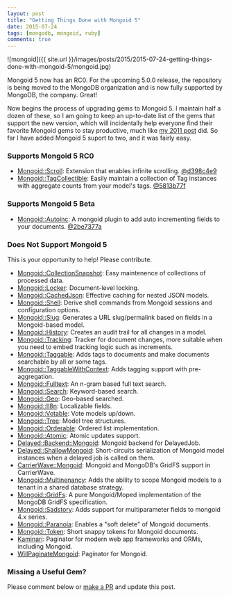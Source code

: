 ```yaml
---
layout: post
title: "Getting Things Done with Mongoid 5"
date: 2015-07-24
tags: [mongodb, mongoid, ruby]
comments: true
---
```

![mongoid]({{ site.url }}/images/posts/2015/2015-07-24-getting-things-done-with-mongoid-5/mongoid.jpg)

Mongoid 5 now has an RC0. For the upcoming 5.0.0 release, the repository is being moved to the MongoDB organization and is now fully supported by MongoDB, the company. Great!

Now begins the process of upgrading gems to Mongoid 5. I maintain half a dozen of these, so I am going to keep an up-to-date list of the gems that support the new version, which will incidentally help everyone find their favorite Mongoid gems to stay productive, much like [my 2011 post](/2011/05/27/ror-win-getting-things-done-with-mongodb-mongoid.html) did. So far I have added Mongoid 5 suport to two, and it was fairly easy.

### Supports Mongoid 5 RC0

- [Mongoid::Scroll](https://github.com/dblock/mongoid-scroll): Extension that enables infinite scrolling. [@d398c4e9](https://github.com/dblock/mongoid-scroll/commit/d398c4e9ce8279d4659dc26f18f3a77ef38decdb)
- [Mongoid::TagCollectible](https://github.com/dblock/mongoid-tag-collectible): Easily maintain a collection of Tag instances with aggregate counts from your model's tags. [@5813b77f](https://github.com/dblock/mongoid-tag-collectible/commit/5813b77f3981c5725f8253ff8b6df09e816f099b)

### Supports Mongoid 5 Beta

- [Mongoid::Autoinc](https://github.com/suweller/mongoid-autoinc): A mongoid plugin to add auto incrementing fields to your documents. [@2be7377a](https://github.com/InnovativeTravel/mongoid-autoinc/commit/2be7377aa54f25cecc77ded6a642e675d04e4f11)

### Does Not Support Mongoid 5

This is your opportunity to help! Please contribute.

- [Mongoid::CollectionSnapshot](https://github.com/aaw/mongoid_collection_snapshot): Easy maintenence of collections of processed data.
- [Mongoid::Locker](https://github.com/afeld/mongoid-locker): Document-level locking.
- [Mongoid::CachedJson](https://github.com/dblock/mongoid-cached-json): Effective caching for nested JSON models.
- [Mongoid::Shell](https://github.com/dblock/mongoid-shell): Derive shell commands from Mongoid sessions and configuration options.
- [Mongoid::Slug](https://github.com/digitalplaywright/mongoid-slug): Generates a URL slug/permalink based on fields in a Mongoid-based model.
- [Mongoid::History](https://github.com/aq1018/mongoid-history): Creates an audit trail for all changes in a model.
- [Mongoid::Tracking](https://github.com/twoixter/trackoid): Tracker for document changes, more suitable when you need to embed tracking logic such as increments.
- [Mongoid::Taggable](https://github.com/wilkerlucio/mongoid_taggable): Adds tags to documents and make documents searchable by all or some tags.
- [Mongoid::TaggableWithContext](https://github.com/aq1018/mongoid_taggable_with_context): Adds tagging support with pre-aggregation.
- [Mongoid::Fulltext](https://github.com/aaw/mongoid_fulltext): An n-gram based full text search.
- [Mongoid::Search](https://github.com/mauriciozaffari/mongoid_search): Keyword-based search.
- [Mongoid::Geo](https://github.com/kristianmandrup/mongoid-geo): Geo-based searched.
- [Mongoid::Il8n](https://github.com/Papipo/mongoid_i18n): Localizable fields.
- [Mongoid::Votable](https://github.com/vinova/voteable_mongo): Vote models up/down.
- [Mongoid::Tree](https://github.com/ticktricktrack/mongoid_tree): Model tree structures.
- [Mongoid::Orderable](https://github.com/pyromaniac/mongoid_orderable): Ordered list implementation.
- [Mongoid::Atomic](https://github.com/jcoene/mongoid_atomic): Atomic updates support.
- [Delayed::Backend::Mongoid](https://github.com/collectiveidea/delayed_job_mongoid): Mongoid backend for DelayedJob.
- [Delayed::ShallowMongoid](https://github.com/joeyAghion/delayed_job_shallow_mongoid): Short-circuits serialization of Mongoid model instances when a delayed job is called on them.
- [CarrierWave::Mongoid](https://github.com/carrierwaveuploader/carrierwave-mongoid): Mongoid and MongoDB's GridFS support in CarrierWave.
- [Mongoid::Multinenancy](https://github.com/PerfectMemory/mongoid-multitenancy): Adds the ability to scope Mongoid models to a tenant in a shared database strategy.
- [Mongoid::GridFs](https://github.com/ahoward/mongoid-grid_fs): A pure Mongoid/Moped implementation of the MongoDB GridFS specification.
- [Mongoid::Sadstory](https://github.com/netguru/mongoid-sadstory): Adds support for multiparameter fields to mongoid 4.x series.
- [Mongoid::Paranoia](https://github.com/simi/mongoid_paranoia): Enables a "soft delete" of Mongoid documents.
- [Mongoid::Token](https://github.com/thetron/mongoid_token): Short snappy tokens for Mongoid documents.
- [Kaminari](https://github.com/amatsuda/kaminari): Paginator for modern web app frameworks and ORMs, including Mongoid.
- [WillPaginateMongoid](https://github.com/lucasas/will_paginate_mongoid): Paginator for Mongoid.

### Missing a Useful Gem?

Please comment below or [make a PR](https://github.com/dblock/code.dblock.org) and update this post.
